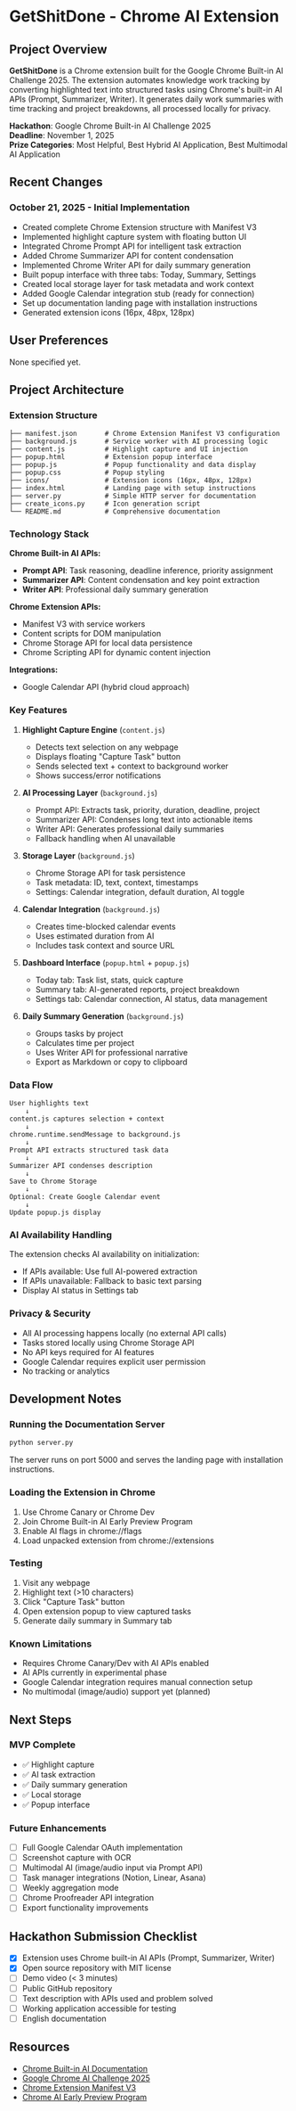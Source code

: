# GetShitDone - Chrome AI Extension

## Project Overview

**GetShitDone** is a Chrome extension built for the Google Chrome Built-in AI Challenge 2025. The extension automates knowledge work tracking by converting highlighted text into structured tasks using Chrome's built-in AI APIs (Prompt, Summarizer, Writer). It generates daily work summaries with time tracking and project breakdowns, all processed locally for privacy.

**Hackathon**: Google Chrome Built-in AI Challenge 2025  
**Deadline**: November 1, 2025  
**Prize Categories**: Most Helpful, Best Hybrid AI Application, Best Multimodal AI Application

## Recent Changes

### October 21, 2025 - Initial Implementation
- Created complete Chrome Extension structure with Manifest V3
- Implemented highlight capture system with floating button UI
- Integrated Chrome Prompt API for intelligent task extraction
- Added Chrome Summarizer API for content condensation
- Implemented Chrome Writer API for daily summary generation
- Built popup interface with three tabs: Today, Summary, Settings
- Created local storage layer for task metadata and work context
- Added Google Calendar integration stub (ready for connection)
- Set up documentation landing page with installation instructions
- Generated extension icons (16px, 48px, 128px)

## User Preferences

None specified yet.

## Project Architecture

### Extension Structure

```
├── manifest.json       # Chrome Extension Manifest V3 configuration
├── background.js       # Service worker with AI processing logic
├── content.js          # Highlight capture and UI injection
├── popup.html          # Extension popup interface
├── popup.js            # Popup functionality and data display
├── popup.css           # Popup styling
├── icons/              # Extension icons (16px, 48px, 128px)
├── index.html          # Landing page with setup instructions
├── server.py           # Simple HTTP server for documentation
├── create_icons.py     # Icon generation script
└── README.md           # Comprehensive documentation
```

### Technology Stack

**Chrome Built-in AI APIs:**
- **Prompt API**: Task reasoning, deadline inference, priority assignment
- **Summarizer API**: Content condensation and key point extraction
- **Writer API**: Professional daily summary generation

**Chrome Extension APIs:**
- Manifest V3 with service workers
- Content scripts for DOM manipulation
- Chrome Storage API for local data persistence
- Chrome Scripting API for dynamic content injection

**Integrations:**
- Google Calendar API (hybrid cloud approach)

### Key Features

1. **Highlight Capture Engine** (`content.js`)
   - Detects text selection on any webpage
   - Displays floating "Capture Task" button
   - Sends selected text + context to background worker
   - Shows success/error notifications

2. **AI Processing Layer** (`background.js`)
   - Prompt API: Extracts task, priority, duration, deadline, project
   - Summarizer API: Condenses long text into actionable items
   - Writer API: Generates professional daily summaries
   - Fallback handling when AI unavailable

3. **Storage Layer** (`background.js`)
   - Chrome Storage API for task persistence
   - Task metadata: ID, text, context, timestamps
   - Settings: Calendar integration, default duration, AI toggle

4. **Calendar Integration** (`background.js`)
   - Creates time-blocked calendar events
   - Uses estimated duration from AI
   - Includes task context and source URL

5. **Dashboard Interface** (`popup.html` + `popup.js`)
   - Today tab: Task list, stats, quick capture
   - Summary tab: AI-generated reports, project breakdown
   - Settings tab: Calendar connection, AI status, data management

6. **Daily Summary Generation** (`background.js`)
   - Groups tasks by project
   - Calculates time per project
   - Uses Writer API for professional narrative
   - Export as Markdown or copy to clipboard

### Data Flow

```
User highlights text
    ↓
content.js captures selection + context
    ↓
chrome.runtime.sendMessage to background.js
    ↓
Prompt API extracts structured task data
    ↓
Summarizer API condenses description
    ↓
Save to Chrome Storage
    ↓
Optional: Create Google Calendar event
    ↓
Update popup.js display
```

### AI Availability Handling

The extension checks AI availability on initialization:
- If APIs available: Use full AI-powered extraction
- If APIs unavailable: Fallback to basic text parsing
- Display AI status in Settings tab

### Privacy & Security

- All AI processing happens locally (no external API calls)
- Tasks stored locally using Chrome Storage API
- No API keys required for AI features
- Google Calendar requires explicit user permission
- No tracking or analytics

## Development Notes

### Running the Documentation Server

```bash
python server.py
```

The server runs on port 5000 and serves the landing page with installation instructions.

### Loading the Extension in Chrome

1. Use Chrome Canary or Chrome Dev
2. Join Chrome Built-in AI Early Preview Program
3. Enable AI flags in chrome://flags
4. Load unpacked extension from chrome://extensions

### Testing

1. Visit any webpage
2. Highlight text (>10 characters)
3. Click "Capture Task" button
4. Open extension popup to view captured tasks
5. Generate daily summary in Summary tab

### Known Limitations

- Requires Chrome Canary/Dev with AI APIs enabled
- AI APIs currently in experimental phase
- Google Calendar integration requires manual connection setup
- No multimodal (image/audio) support yet (planned)

## Next Steps

### MVP Complete
- ✅ Highlight capture
- ✅ AI task extraction
- ✅ Daily summary generation
- ✅ Local storage
- ✅ Popup interface

### Future Enhancements
- [ ] Full Google Calendar OAuth implementation
- [ ] Screenshot capture with OCR
- [ ] Multimodal AI (image/audio input via Prompt API)
- [ ] Task manager integrations (Notion, Linear, Asana)
- [ ] Weekly aggregation mode
- [ ] Chrome Proofreader API integration
- [ ] Export functionality improvements

## Hackathon Submission Checklist

- [x] Extension uses Chrome built-in AI APIs (Prompt, Summarizer, Writer)
- [x] Open source repository with MIT license
- [ ] Demo video (< 3 minutes)
- [ ] Public GitHub repository
- [ ] Text description with APIs used and problem solved
- [ ] Working application accessible for testing
- [ ] English documentation

## Resources

- [Chrome Built-in AI Documentation](https://developer.chrome.com/docs/ai/built-in-apis)
- [Google Chrome AI Challenge 2025](https://googlechromeai2025.devpost.com/)
- [Chrome Extension Manifest V3](https://developer.chrome.com/docs/extensions/mv3/)
- [Chrome AI Early Preview Program](https://developer.chrome.com/docs/ai/join-epp)
